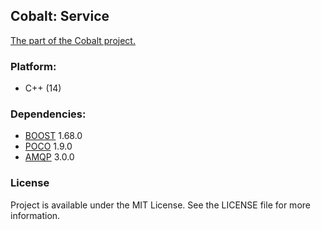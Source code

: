 ## Cobalt: Service
[The part of the Cobalt project.](https://github.com/iLevshevich/Cobalt)

### Platform:
* C++ (14)

### Dependencies:
* [BOOST](https://www.boost.org/) 1.68.0
* [POCO](https://pocoproject.org/) 1.9.0
* [AMQP](https://github.com/CopernicaMarketingSoftware/AMQP-CPP) 3.0.0

### License
Project is available under the MIT License. See the LICENSE file for more information.
